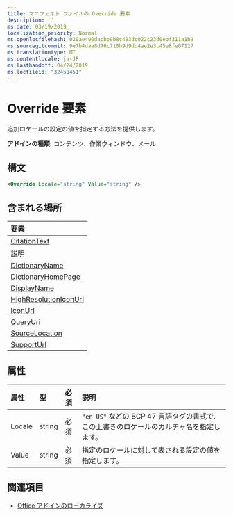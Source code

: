 ```yaml
---
title: マニフェスト ファイルの Override 要素
description: ''
ms.date: 03/19/2019
localization_priority: Normal
ms.openlocfilehash: 020ae490dacbb9b8c493dc022c23d0ebf311a1b9
ms.sourcegitcommit: 9e7b4daa8d76c710b9d9dd4ae2e3c45e8fe07127
ms.translationtype: MT
ms.contentlocale: ja-JP
ms.lasthandoff: 04/24/2019
ms.locfileid: "32450451"
---
```

# <a name="override-element"></a>Override 要素

追加ロケールの設定の値を指定する方法を提供します。

**アドインの種類:** コンテンツ、作業ウィンドウ、メール

## <a name="syntax"></a>構文

```XML
<Override Locale="string" Value="string" />
```

## <a name="contained-in"></a>含まれる場所

|**要素**|
|:-----|
|[CitationText](citationtext.md)|
|[説明](description.md)|
|[DictionaryName](dictionaryname.md)|
|[DictionaryHomePage](dictionaryhomepage.md)|
|[DisplayName](displayname.md)|
|[HighResolutionIconUrl](highresolutioniconurl.md)|
|[IconUrl](iconurl.md)|
|[QueryUri](queryuri.md)|
|[SourceLocation](sourcelocation.md)|
|[SupportUrl](supporturl.md)|

## <a name="attributes"></a>属性

|**属性**|**型**|**必須**|**説明**|
|:-----|:-----|:-----|:-----|
|Locale|string|必須|`"en-US"` などの BCP 47 言語タグの書式で、この上書きのロケールのカルチャ名を指定します。|
|Value|string|必須|指定のロケールに対して表される設定の値を指定します。|

## <a name="see-also"></a>関連項目

- [Office アドインのローカライズ](/office/dev/add-ins/develop/localization)
    
